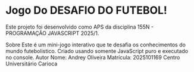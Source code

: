 # Jogo Do DESAFIO DO FUTEBOL!
Este projeto foi desenvolvido como APS da disciplina 155N - PROGRAMAÇÃO JAVASCRIPT 2025/1.

Sobre
Este é um mini-jogo interativo que te desafia os conhecimentos do mundo futebolistico. 
Criado usando somente JavaScript
puro e executado no console.
Autor
Nome: Andrey Oliveira 
Matrícula: 2025101169
Centro Universitário Carioca
